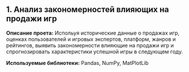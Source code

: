 ## 1. Анализ закономерностей влияющих на продажи игр
 **Описание проета:** Испольуя исторические данные о продажах игр, оценках пользователей и игровых экспертов, платформ, жанров и рейтингов, выявить закономерности влияющие на продажи игр и спрогнозировать характеристики успешной игры в следующем году.
 
 **Используемые библиотеки:** Pandas, NumPy, MatPlotLib
